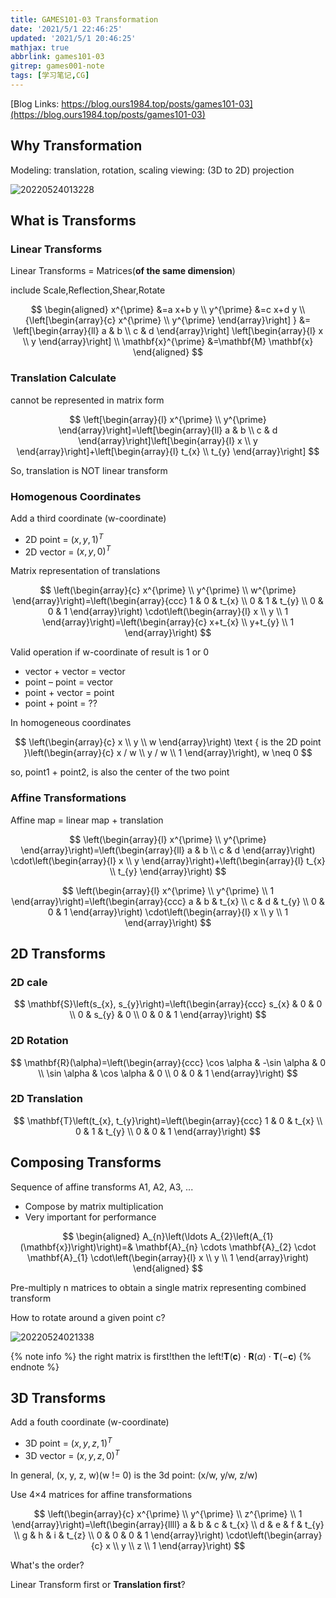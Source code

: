 ```yaml
---
title: GAMES101-03 Transformation
date: '2021/5/1 22:46:25'
updated: '2021/5/1 20:46:25'
mathjax: true
abbrlink: games101-03
gitrep: games001-note
tags: [学习笔记,CG]
---
```

[Blog Links: https://blog.ours1984.top/posts/games101-03](https://blog.ours1984.top/posts/games101-03)

## Why Transformation

Modeling: translation, rotation, scaling
viewing: (3D to 2D) projection

![20220524013228](https://pic.ours1984.top/img/20220524013228.png)

<!-- more -->

## What is Transforms

### Linear Transforms

Linear Transforms = Matrices(**of the same dimension**)

include Scale,Reflection,Shear,Rotate

$$
\begin{aligned}
x^{\prime} &=a x+b y \\
y^{\prime} &=c x+d y \\
{\left[\begin{array}{c}
x^{\prime} \\ y^{\prime}
\end{array}\right] } &=
\left[\begin{array}{ll}
a & b \\ c & d
\end{array}\right]
\left[\begin{array}{l}
x \\ y
\end{array}\right] \\
\mathbf{x}^{\prime} &=\mathbf{M} \mathbf{x}
\end{aligned}
$$

### Translation Calculate

cannot be represented in matrix form

$$
\left[\begin{array}{l}
x^{\prime} \\ y^{\prime}
\end{array}\right]=\left[\begin{array}{ll}
a & b \\ c & d
\end{array}\right]\left[\begin{array}{l}
x \\ y
\end{array}\right]+\left[\begin{array}{l}
t_{x} \\ t_{y}
\end{array}\right]
$$

So, translation is NOT linear transform

### Homogenous Coordinates

Add a third coordinate (w-coordinate)

- 2D point = $(x, y, 1)^T$
- 2D vector = $(x, y, 0)^T$

Matrix representation of translations

$$
\left(\begin{array}{c}
x^{\prime} \\
y^{\prime} \\
w^{\prime}
\end{array}\right)=\left(\begin{array}{ccc}
1 & 0 & t_{x} \\
0 & 1 & t_{y} \\
0 & 0 & 1
\end{array}\right) \cdot\left(\begin{array}{l}
x \\
y \\
1
\end{array}\right)=\left(\begin{array}{c}
x+t_{x} \\
y+t_{y} \\
1
\end{array}\right)
$$

Valid operation if w-coordinate of result is 1 or 0

- vector + vector = vector
- point – point = vector
- point + vector = point
- point + point = ??

In homogeneous coordinates

$$
\left(\begin{array}{c}
x \\
y \\
w
\end{array}\right) \text { is the 2D point }\left(\begin{array}{c}
x / w \\
y / w \\
1
\end{array}\right), w \neq 0
$$

so, point1 + point2, is also the center of the two point

### Affine Transformations

Affine map = linear map + translation

$$
\left(\begin{array}{l}
x^{\prime} \\
y^{\prime}
\end{array}\right)=\left(\begin{array}{ll}
a & b \\
c & d
\end{array}\right) \cdot\left(\begin{array}{l}
x \\
y
\end{array}\right)+\left(\begin{array}{l}
t_{x} \\
t_{y}
\end{array}\right)
$$

$$
\left(\begin{array}{l}
x^{\prime} \\
y^{\prime} \\
1
\end{array}\right)=\left(\begin{array}{ccc}
a & b & t_{x} \\
c & d & t_{y} \\
0 & 0 & 1
\end{array}\right) \cdot\left(\begin{array}{l}
x \\
y \\
1
\end{array}\right)
$$

## 2D Transforms

### 2D cale

$$
\mathbf{S}\left(s_{x}, s_{y}\right)=\left(\begin{array}{ccc}
s_{x} & 0 & 0 \\
0 & s_{y} & 0 \\
0 & 0 & 1
\end{array}\right)
$$

### 2D Rotation

$$
\mathbf{R}(\alpha)=\left(\begin{array}{ccc}
\cos \alpha & -\sin \alpha & 0 \\
\sin \alpha & \cos \alpha & 0 \\
0 & 0 & 1
\end{array}\right)
$$

### 2D Translation

$$
\mathbf{T}\left(t_{x}, t_{y}\right)=\left(\begin{array}{ccc}
1 & 0 & t_{x} \\
0 & 1 & t_{y} \\
0 & 0 & 1
\end{array}\right)
$$

## Composing Transforms

Sequence of affine transforms A1, A2, A3, ...

- Compose by matrix multiplication
- Very important for performance

$$
\begin{aligned}
A_{n}\left(\ldots A_{2}\left(A_{1}(\mathbf{x})\right)\right)=& \mathbf{A}_{n} \cdots \mathbf{A}_{2} \cdot \mathbf{A}_{1} \cdot\left(\begin{array}{l}
x \\
y \\
1
\end{array}\right)
\end{aligned}
$$

Pre-multiply n matrices to obtain a single matrix representing combined transform

How to rotate around a given point c?

![20220524021338](https://pic.ours1984.top/img/20220524021338.png)

{% note info %}
the right matrix is first!then the left!$\mathbf{T}(\mathbf{c}) \cdot \mathbf{R}(\alpha) \cdot \mathbf{T}(-\mathbf{c})$
{% endnote %}

## 3D Transforms

Add a fouth coordinate (w-coordinate)

- 3D point = $(x, y, z, 1)^T$
- 3D vector = $(x, y, z, 0)^T$

In general, (x, y, z, w)(w != 0) is the 3d point: (x/w, y/w, z/w)

Use 4×4 matrices for affine transformations

$$
\left(\begin{array}{c}
x^{\prime} \\
y^{\prime} \\
z^{\prime} \\
1
\end{array}\right)=\left(\begin{array}{llll}
a & b & c & t_{x} \\
d & e & f & t_{y} \\
g & h & i & t_{z} \\
0 & 0 & 0 & 1
\end{array}\right) \cdot\left(\begin{array}{c}
x \\
y \\
z \\
1
\end{array}\right)
$$

What's the order?

Linear Transform first or **Translation first**?
